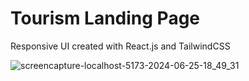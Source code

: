 # Tourism Landing Page

Responsive UI created with React.js and TailwindCSS


![screencapture-localhost-5173-2024-06-25-18_49_31](https://github.com/lhunter3/tourism-colombia/assets/80433013/7eb35f77-5f19-4d16-ba99-4e2fffec1996)

